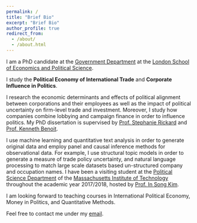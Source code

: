 ```yaml
---
permalink: /
title: "Brief Bio"
excerpt: "Brief Bio"
author_profile: true
redirect_from: 
  - /about/
  - /about.html
---
```

I am a PhD candidate at the [Government Department](http://www.lse.ac.uk/government) at the [London School of Economics and Political Science](www.lse.ac.uk). 

I study the **Political Economy of International Trade** and **Corporate Influence in Politics**. 

I research the economic determinants and effects of political alignment between corporations and their employees as well as the impact of political uncertainty on firm-level trade and investment. Moreover, I study how companies combine lobbying and campaign finance in order to influence politics. My PhD dissertation is supervised by [Prof. Stephanie Rickard](http://personal.lse.ac.uk/rickard/) and [Prof. Kenneth Benoit](http://kenbenoit.net/).  

I use machine learning and quantitative text analysis in order to generate original data and employ panel and causal inference methods for observational data. For example, I use structural topic models in order to generate a measure of trade policy uncertainty, and natural language processing to match large scale datasets based un-structured company and occupation names. I have been a visiting student at the [Political Science Department](https://polisci.mit.edu/) of the [Massachusetts Institute of Technology](http://www.mit.edu/) throughout the academic year 2017/2018, hosted by [Prof. In Song Kim](http://web.mit.edu/insong/www/index.html).

I am looking forward to teaching courses in International Political Economy, Money in Politics, and Quantitative Methods.

Feel free to contact me under my [email](mailto:j.stuckatz@lse.ac.uk).
